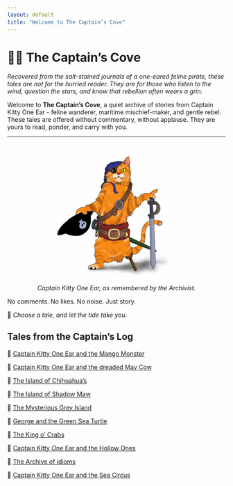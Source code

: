 ```yaml
---
layout: default
title: "Welcome to The Captain’s Cove"
---
```

# 🏴‍☠️ The Captain’s Cove

*Recovered from the salt-stained journals of a one-eared feline pirate, these tales are not for the hurried reader. They are for those who listen to the wind, question the stars, and know that rebellion often wears a grin.*

Welcome to **The Captain’s Cove**, a quiet archive of stories from Captain Kitty One Ear - feline wanderer, maritime mischief-maker, and gentle rebel. These tales are offered without commentary, without applause. They are yours to read, ponder, and carry with you.

<hr>

<p align="center">
  <img src="banner.jpg" alt="Captain Kitty One Ear" width="300"><br>
  <em>Captain Kitty One Ear, as remembered by the Archivist.</em>
</p>

No comments. No likes. No noise. Just story.

🐾 *Choose a tale, and let the tide take you.*


## Tales from the Captain’s Log

🐾 [Captain Kitty One Ear and the Mango Monster](mango-monster)


🐾 [Captain Kitty One Ear and the dreaded May Cow](the-may-cow)


🐾 [The Island of Chihuahua’s](The-Island-of-Chihuahuas)


🐾 [The Island of Shadow Maw](Island-of-Shadow-Maw.md)


🐾 [The Mysterious Grey Island](Mysterious-Grey-Island.md)


🐾 [George and the Green Sea Turtle](Green-Sea-Turtle.md)


🐾 [The King o’ Crabs](King-o-Crabs.md)


🐾 [Captain Kitty One Ear and the Hollow Ones](Hollow-creatures.md)


🐾 [The Archive of idioms](Archive-of-Idioms.md)


🐾 [Captain Kitty One Ear and the Sea Circus](Sea-Circus.md)
